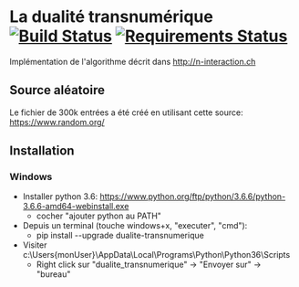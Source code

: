 # La dualité transnumérique [![Build Status](https://travis-ci.com/camptocamp/fehlmann_dualite.svg?branch=master)](https://travis-ci.com/camptocamp/fehlmann_dualite) [![Requirements Status](https://requires.io/github/camptocamp/fehlmann_dualite/requirements.svg?branch=requires-io-master)](https://requires.io/github/camptocamp/fehlmann_dualite/requirements/?branch=requires-io-master)

Implémentation de l'algorithme décrit dans http://n-interaction.ch


## Source aléatoire

Le fichier de 300k entrées a été créé en utilisant cette source: https://www.random.org/


## Installation

### Windows

* Installer python 3.6: https://www.python.org/ftp/python/3.6.6/python-3.6.6-amd64-webinstall.exe
  * cocher "ajouter python au PATH"
* Depuis un terminal (touche windows+x, "executer", "cmd"):
  * pip install --upgrade dualite-transnumerique
* Visiter c:\Users\{monUser}\AppData\Local\Programs\Python\Python36\Scripts
  * Right click sur "dualite_transnumerique" -> "Envoyer sur" -> "bureau"
